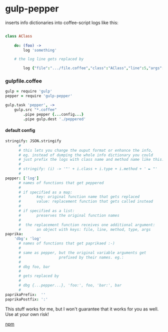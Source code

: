 # gulp-pepper

inserts info dictionaries into coffee-script logs like this:

```coffee

class AClass
    
    do: (foo) ->
        log 'something'

    # the log line gets replaced by 

        log {"file":".../file.coffee","class":"AClass","line":5,"args":["foo"],"method":"do","type":"."}, "something"
```

### gulpfile.coffee

```coffee
gulp = require 'gulp'
pepper = require 'gulp-pepper'

gulp.task 'pepper', ->        
    gulp.src "*.coffee"
        .pipe pepper {...config...}
        .pipe gulp.dest './peppered'
```

#### default config

```coffee
stringify: JSON.stringify
      #
      # this lets you change the ouput format or enhance the info, 
      # eg. instead of dumping the whole info dictionary you could 
      # just prefix the logs with class name and method name like this: 
      # 
      # stringify: (i) -> '"' + i.class + i.type + i.method + ' ► "'
      # 
pepper: ['log']
      # names of functions that get peppered
      #
      # if specified as a map:
      #       key: original function name that gets replaced
      #       value: replacement function that gets called instead
      #
      # if specified as a list:
      #       preserves the original function names
      #
      #  the replacement function receives one additional argument:
      #       an object with keys: file, line, method, type, args
paprika: 
    'dbg': 'log'
      # names of functions that get paprikaed :-)
      #
      # same as pepper, but the original variable arguments get
      #                 prefixed by their names. eg.:
      #  
      # dbg foo, bar
      # 
      # gets replaced by
      #
      # dbg {...pepper...}, 'foo:', foo, 'bar:', bar
      #
paprikaPrefix:  ''
paprikaPostfix: ':'
```

This stuff works for me, but I won't guarantee that it works for you as well. 
Use at your own risk!

[npm](https://www.npmjs.com/package/gulp-pepper)
